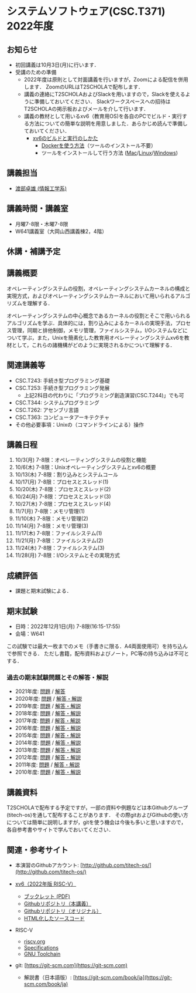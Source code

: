 # システムソフトウェア(CSC.T371) 2022年度

## お知らせ
* 初回講義は10月3日(月)に行います．
* 受講のための準備
  - 2022年度は原則として対面講義を行いますが，Zoomによる配信を併用します．
  ZoomのURLはT2SCHOLAで配布します．
  - 講義の連絡にT2SCHOLAおよびSlackを用いますので，Slackを使えるように準備しておいてください．
  Slackワークスペースへの招待はT2SCHOLAの掲示板およびメールを介して行います．
  - 講義の教材として用いるxv6（教育用OS)を各自のPCでビルド・実行する方法についての簡単な説明を用意しました．あらかじめ読んで準備しておいてください．
    * [xv6のビルドと実行のしかた](xv6.html)
      - [Dockerを使う方法](xv6-docker.html)（ツールのインストール不要）
      - ツールをインストールして行う方法 ([Mac](xv6-mac.html)/[Linux](xv6-linux.html)/[Windows](xv6-windows.html))

## 講義担当
* [渡部卓雄 (情報工学系)](http://www.psg.c.titech.ac.jp/~takuo/)

## 講義時間・講義室
* 月曜7-8限・木曜7-8限
* W641講義室（大岡山西講義棟2，4階）

## 休講・補講予定

## 講義概要
オペレーティングシステムの役割，オペレーティングシステムカーネルの構成と実現方式，およびオペレーティングシステムカーネルにおいて用いられるアルゴリズムを理解する．

オペレーティングシステムの中心概念であるカーネルの役割とそこで用いられるアルゴリズムを学ぶ．具体的には，割り込みによるカーネルの実現手法，プロセス管理，同期と排他制御，メモリ管理，ファイルシステム，I/Oシステムなどについて学ぶ，また，Unixを簡素化した教育用オペレーティングシステムxv6を教材として，これらの諸機構がどのように実現されるかについて理解する．

## 関連講義等
* CSC.T243: 手続き型プログラミング基礎
* CSC.T253: 手続き型プログラミング発展
  - 上記2科目の代わりに「プログラミング創造演習(CSC.T244)」でも可
* CSC.T344: システムプログラミング
* CSC.T262: アセンブリ言語
* CSC.T363: コンピュータアーキテクチャ
* その他必要事項：Unixの（コマンドラインによる）操作

## 講義日程
1. 10/3(月) 7-8限：オペレーティングシステムの役割と機能
2. 10/6(木) 7-8限：Unixオペレーティングシステムとxv6の概要
3. 10/13(木) 7-8限：割り込みとシステムコール
4. 10/17(月) 7-8限：プロセスとスレッド(1)
5. 10/20(木) 7-8限：プロセスとスレッド(2)
6. 10/24(月) 7-8限：プロセスとスレッド(3)
7. 10/27(木) 7-8限：プロセスとスレッド(4)
8. 11/7(月) 7-8限：メモリ管理(1)
9. 11/10(木) 7-8限：メモリ管理(2)
10. 11/14(月) 7-8限：メモリ管理(3)
11. 11/17(木) 7-8限：ファイルシステム(1)
12. 11/21(月) 7-8限：ファイルシステム(2)
13. 11/24(木) 7-8限：ファイルシステム(3)
14. 11/28(月) 7-8限：I/Oシステムとその実現方式

## 成績評価
* 課題と期末試験による．

## 期末試験
* 日時：2022年12月1日(月) 7-8限(16:15-17:55)
* 会場：W641

この試験では最大一枚までのメモ（手書きに限る．A4両面使用可）を持ち込んで参照できる．
ただし書籍，配布資料およびノート，PC等の持ち込みは不可とする．

### 過去の期末試験問題とその解答・解説
* 2021年度: [問題](ex/2021.pdf) / [解答](ex/2021a.pdf)
* 2020年度: [問題](ex/2020.pdf) / [解答・解説](ex/2020a.pdf)
* 2019年度: [問題](ex/2019.pdf) / [解答・解説](ex/2019a.pdf)
* 2018年度: [問題](ex/2018.pdf) / [解答・解説](ex/2018a.pdf)
* 2017年度: [問題](ex/2017.pdf) / [解答・解説](ex/2017a.pdf)
* 2016年度: [問題](ex/2016.pdf) / [解答・解説](ex/2016a.pdf)
* 2015年度: [問題](ex/2015.pdf) / [解答・解説](ex/2015a.pdf)
* 2014年度: [問題](ex/2014.pdf) / [解答・解説](ex/2014a.pdf)
* 2013年度: [問題](ex/2013.pdf) / [解答・解説](ex/2013a.pdf)
* 2012年度: [問題](ex/2012.pdf) / [解答・解説](ex/2012a.pdf)
* 2011年度: [問題](ex/2011.pdf) / [解答・解説](ex/2011a.pdf)
* 2010年度: [問題](ex/2010.pdf) / [解答・解説](ex/2010a.pdf)

## 講義資料
T2SCHOLAで配布する予定ですが，一部の資料や例題などは本Githubグループ(titech-os)を通して配布することがあります．
その際gitおよびGithubの使い方については簡単に説明しますが，gitを使う機会は今後も多いと思いますので，各自参考書やサイトで学んでおいてください．

## 関連・参考サイト
* 本演習のGithubアカウント: [http://github.com/titech-os/](http://github.com/titech-os/)

* [xv6（2022年版 RISC-V）](https://pdos.csail.mit.edu/6.828/2022/xv6.html)
  - [ブックレット (PDF)](https://pdos.csail.mit.edu/6.828/2022/xv6/book-riscv-rev3.pdf)
  - [Githubリポジトリ（本講義）](https://github.com/titech-os/xv6-riscv/)
  - [Githubリポジトリ（オリジナル）](https://github.com/mit-pdos/xv6-riscv/)
  - [HTML化したソースコード](https://titech-os.github.io/xv6-riscv-html/)
* RISC-V
  - [riscv.org](https://riscv.org)
  - [Specifications](https://riscv.org/specifications/)
  - [GNU Toolchain](https://github.com/riscv/riscv-gnu-toolchain)
* git: [https://git-scm.com](https://git-scm.com)
  - 解説書（日本語版）: [https://git-scm.com/book/ja](https://git-scm.com/book/ja)
